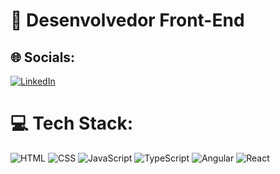 # 💫 Desenvolvedor Front-End

## 🌐 Socials:
[![LinkedIn](https://img.shields.io/badge/LinkedIn-%230077B5.svg?logo=linkedin&logoColor=white)](https://linkedin.com/in/yuryfrontend) 

# 💻 Tech Stack:
![HTML](https://img.shields.io/badge/html5-%23E34F26.svg?style=for-the-badge&logo=html5&logoColor=white) ![CSS](https://img.shields.io/badge/css3-%231572B6.svg?style=for-the-badge&logo=css3&logoColor=white) ![JavaScript](https://img.shields.io/badge/javascript-%23323330.svg?style=for-the-badge&logo=javascript&logoColor=%23F7DF1E) ![TypeScript](https://img.shields.io/badge/typescript-3670A0?style=for-the-badge&logo=typescript&logoColor=white) ![Angular](https://img.shields.io/badge/angular-%23FF0000.svg?style=for-the-badge&logo=angular&logoColor=white) ![React](https://img.shields.io/badge/react-DA1F26.svg?style=for-the-badge&logo=react&logoColor=white)
<!-- Proudly created with GPRM ( https://gprm.itsvg.in ) -->
